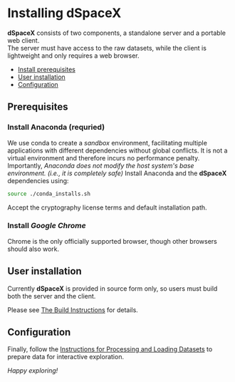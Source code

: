 # Installing dSpaceX

**dSpaceX** consists of two components, a standalone server and a portable web client.  
The server must have access to the raw datasets, while the client is lightweight
and only requires a web browser.

- [Install prerequisites](#prerequisites)  
- [User installation](#user-installation)  
- [Configuration](#configuration)  

## Prerequisites

### Install Anaconda (requried)

We use conda to create a _sandbox_ environment, facilitating multiple
applications with different dependencies without global conflicts. It is not a
virtual environment and therefore incurs no performance penalty. Importantly,
_Anaconda does not modify the host system's base environment. (i.e., it is
completely safe)_ Install Anaconda and the **dSpaceX** dependencies using:

```bash
source ./conda_installs.sh
```

Accept the cryptography license terms and default installation path.  

### Install *Google Chrome*

Chrome is the only officially supported browser, though other browsers should
also work.

## User installation

Currently **dSpaceX** is provided in source form only, so users must build both
the server and the client.

Please see [The Build Instructions](BUILD.md) for details.

## Configuration

Finally, follow the [Instructions for Processing and Loading
Datasets](configuration.md) to prepare data for interactive exploration.

_Happy exploring!_

